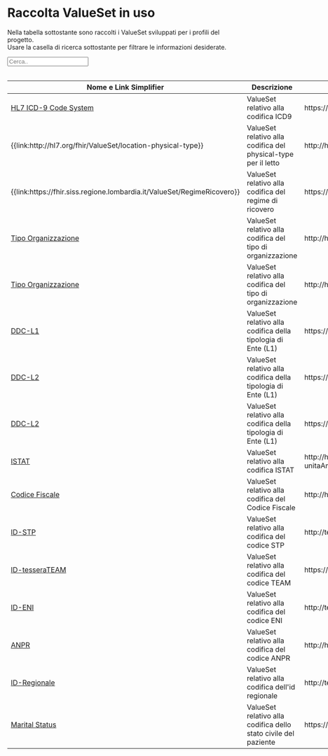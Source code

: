 <html>
  <head>
    <script src="https://ajax.googleapis.com/ajax/libs/jquery/3.6.0/jquery.min.js"></script>
    <script>
      $(document).ready(function () {
        $("#myInput").on("keyup", function () {
          var value = $(this).val().toLowerCase();
          $("#myTable tr").filter(function () {
            $(this).toggle($(this).text().toLowerCase().indexOf(value) > -1);
          });
        });
      });
    </script>
  </head>
  <body>
    <h1>Raccolta ValueSet in uso</h1>
    <div>
      <p>
        Nella tabella sottostante sono raccolti i ValueSet sviluppati
        per i profili del progetto.
        <br />
        Usare la casella di ricerca sottostante per filtrare le informazioni
        desiderate.
      </p>
      <input id="myInput" type="text" placeholder="Cerca.." />
    </div>
    <br />
    <table style="width: fit-content">
  <thead>
    <tr>
      <th>Nome e Link Simplifier</th>
      <th>Descrizione</th>
      <th>URL</th>
    </tr>
  </thead>
  <tbody id="myTable">
    <tr>
      <td> 
        <a href="https://terminology.hl7.org/5.5.0/CodeSystem-icd9.html" target="_blank">HL7 ICD-9 Code System</a>
      </td>
      <td>ValueSet relativo alla codifica ICD9 </td>
<td>https://terminology.hl7.org/5.5.0/CodeSystem-icd9.html</td>
    </tr>
    <tr>
      <td>
        {{link:http://hl7.org/fhir/ValueSet/location-physical-type}}
      </td>
      <td> ValueSet relativo alla codifica del physical-type per il letto </td>
<td>http://hl7.org/fhir/ValueSet/location-physical-type</td>
    </tr>
    <tr>
      <td>
        {{link:https://fhir.siss.regione.lombardia.it/ValueSet/RegimeRicovero}}
      </td>
      <td> ValueSet relativo alla codifica del regime di ricovero </td>
<td>https://fhir.siss.regione.lombardia.it/ValueSet/RegimeRicovero</td>
    </tr>
    <tr>
      <td>
      <a href="http://hl7.it/fhir/lab-report/ValueSet/tipoOrganizzazione" target="_blank">Tipo Organizzazione</a>
      </td>
      <td> ValueSet relativo alla codifica del tipo di organizzazione </td>
<td>http://hl7.it/fhir/lab-report/ValueSet/tipoOrganizzazione</td>
    </tr>
    <tr>
      <td>
      <a href="http://hl7.it/fhir/lab-report/ValueSet/tipoOrganizzazione" target="_blank">Tipo Organizzazione</a>
      </td>
      <td> ValueSet relativo alla codifica del tipo di organizzazione </td>
<td>http://hl7.it/fhir/lab-report/ValueSet/tipoOrganizzazione</td>
    </tr>
    <tr>
      <td>
      <a href="https://fhir.siss.regione.lombardia.it/ValueSet/DDC-DescL1" target="_blank">DDC-L1</a>
      </td>
      <td> ValueSet relativo alla codifica della tipologia di Ente (L1) </td>
<td>https://fhir.siss.regione.lombardia.it/ValueSet/DDC-DescL1</td>
    </tr>
    <tr>
      <td>
      <a href="https://fhir.siss.regione.lombardia.it/ValueSet/DDC-DescL2" target="_blank">DDC-L2</a>
      </td>
      <td> ValueSet relativo alla codifica della tipologia di Ente (L1) </td>
<td>https://fhir.siss.regione.lombardia.it/ValueSet/DDC-DescL2</td>
    </tr>
    <tr>
      <td>
      <a href="https://fhir.siss.regione.lombardia.it/ValueSet/DDC-DescL2" target="_blank">DDC-L2</a>
      </td>
      <td> ValueSet relativo alla codifica della tipologia di Ente (L1) </td>
<td>https://fhir.siss.regione.lombardia.it/ValueSet/DDC-DescL2</td>
    </tr>
    <tr>
      <td>
      <a href="http://hl7.it/fhir/lab-report/CodeSystem/istat-unitaAmministrativeTerritoriali" target="_blank">ISTAT</a>
      </td>
      <td> ValueSet relativo alla codifica ISTAT </td>
<td>http://hl7.it/fhir/lab-report/CodeSystem/istat-unitaAmministrativeTerritoriali</td>
    </tr>
    <tr>
      <td>
      <a href="http://hl7.it/sid/codiceFiscale" target="_blank">Codice Fiscale</a>
      </td>
      <td> ValueSet relativo alla codifica del Codice Fiscale </td>
<td>http://hl7.it/sid/codiceFiscale</td>
    </tr>
    <tr>
      <td>
      <a href="http://terminology.hl7.it/ValueSet/uri-idStp" target="_blank">ID-STP</a>
      </td>
      <td> ValueSet relativo alla codifica del codice STP </td>
<td>http://terminology.hl7.it/ValueSet/uri-idStp</td>
    </tr>
    <tr>
      <td>
      <a href="https://fhir.siss.regione.lombardia.it/sid/tesseraTeam" target="_blank">ID-tesseraTEAM</a>
      </td>
      <td> ValueSet relativo alla codifica del codice TEAM </td>
<td>https://fhir.siss.regione.lombardia.it/sid/tesseraTeam</td>
    </tr>
    <tr>
      <td>
      <a href="http://terminology.hl7.it/ValueSet/uri-idEni" target="_blank">ID-ENI</a>
      </td>
      <td> ValueSet relativo alla codifica del codice ENI </td>
<td>http://terminology.hl7.it/ValueSet/uri-idEni</td>
    </tr>
    <tr>
      <td>
      <a href="http://hl7.it/sid/anpr" target="_blank">ANPR</a>
      </td>
      <td> ValueSet relativo alla codifica del codice ANPR </td>
<td>http://hl7.it/sid/anpr</td>
    </tr>
    <tr>
      <td>
      <a href="http://terminology.hl7.it/ValueSet/uri-idRegionali" target="_blank">ID-Regionale</a>
      </td>
      <td> ValueSet relativo alla codifica dell'id regionale </td>
<td>http://terminology.hl7.it/ValueSet/uri-idRegionali</td>
    </tr>
    <tr>
      <td>
      <a href="https://www.hl7.it/fhir/base/ValueSet-statoCivile.html" target="_blank">Marital Status</a>
      </td>
      <td> ValueSet relativo alla codifica dello stato civile del paziente </td>
<td>https://www.hl7.it/fhir/base/ValueSet-statoCivile.html</td>
    </tr>
  </tbody>
</table>
  </body>
</html>
